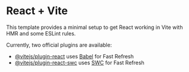 # React + Vite

This template provides a minimal setup to get React working in Vite with HMR and some ESLint rules.

Currently, two official plugins are available:

- [@vitejs/plugin-react](https://github.com/vitejs/vite-plugin-react/blob/main/packages/plugin-react/README.md) uses [Babel](https://babeljs.io/) for Fast Refresh
- [@vitejs/plugin-react-swc](https://github.com/vitejs/vite-plugin-react-swc) uses [SWC](https://swc.rs/) for Fast Refresh


<!-- Tried the best to clone the telegram app as much as possible .  -->
<!-- I have used styled-components library to write the css code  -->
<!-- I have used createBrowserRouter, RouterProvider from react-router-dom to navigate between the pages  -->
<!-- I have used hooks like useContext , useEffect , useState -->
<!-- Because I checked the assignment  on 14th july , with the submission date of 15th july . I am one day late for submission appologies for that but as per the guidelines submitted the project within 48hrs-->
<!-- I have created custom Hooks (useWindowSize) -->
<!-- The project is fully responsive -->

